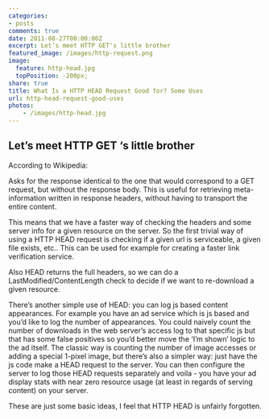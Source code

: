 ```yaml
---
categories:
- posts
comments: true
date: 2011-08-27T00:00:00Z
excerpt: Let’s meet HTTP GET's little brother
featured_image: /images/http-request.png
image:
  feature: http-head.jpg
  topPosition: -200px;
share: true
title: What Is a HTTP HEAD Request Good for? Some Uses
url: http-head-request-good-uses
photos:
    - /images/http-head.jpg
---
```


## Let’s meet HTTP GET ‘s little brother  

According to Wikipedia:

Asks for the response identical to the one that would correspond to a GET request, but without the response body. This is useful for retrieving meta-information written in response headers, without having to transport the entire content.

This means that we have a faster way of checking the headers and some server info for a given resource on the server. So the first trivial way of using a HTTP HEAD request is checking if a given url is serviceable, a given file exists, etc.. This can be used for example for creating a faster link verification service.

Also HEAD returns the full headers, so we can do a LastModified/ContentLength check to decide if we want to re-download a given resource.

There’s another simple use of HEAD: you can log js based content appearances. For example you have an ad service which is js based and you’d like to log the number of appearances. You could naively count the number of downloads in the web server’s access log to that specific js but that has some false positives so you’d better move the ‘I’m shown’ logic to the ad itself. The classic way is counting the number of image accesses or adding a special 1-pixel image, but there’s also a simpler way: just have the js code make a HEAD request to the server. You can then configure the server to log those HEAD requests separately and voila - you have your ad display stats with near zero resource usage (at least in regards of serving content) on your server.

These are just some basic ideas, I feel that HTTP HEAD is unfairly forgotten.